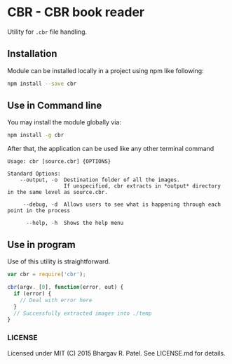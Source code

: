# CBR - CBR book reader

Utility for `.cbr` file handling.

## Installation

Module can be installed locally in a project using npm like following:

```Bash
npm install --save cbr
```

## Use in Command line

You may install the module globally via:
```Bash
npm install -g cbr
```
After that, the application can be used like any other terminal command
```
Usage: cbr [source.cbr] {OPTIONS}

Standard Options:
    --output, -o  Destination folder of all the images.
                  If unspecified, cbr extracts in *output* directory in the same level as source.cbr.

     --debug, -d  Allows users to see what is happening through each point in the process

      --help, -h  Shows the help menu

```

## Use in program

Use of this utility is straightforward.

```Javascript
var cbr = require('cbr');

cbr(argv._[0], function(error, out) {
  if (error) {
    // Deal with error here
  }
  // Successfully extracted images into ./temp
}
```

### LICENSE

Licensed under MIT (C) 2015 Bhargav R. Patel. See LICENSE.md for details.
